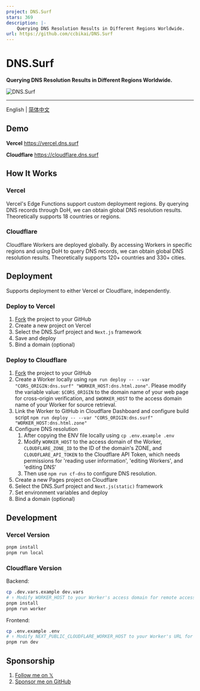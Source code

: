 ```yaml
---
project: DNS.Surf
stars: 369
description: |-
    Querying DNS Resolution Results in Different Regions Worldwide.
url: https://github.com/ccbikai/DNS.Surf
---
```


# DNS.Surf

**Querying DNS Resolution Results in Different Regions Worldwide.**

![DNS.Surf](./public/banner.png)

---

English | [简体中文](./README.zh-cn.md)

## Demo

**Vercel** <https://vercel.dns.surf>

**Cloudflare** <https://cloudflare.dns.surf>

## How It Works

### Vercel

Vercel's Edge Functions support custom deployment regions. By querying DNS records through DoH, we can obtain global DNS resolution results. Theoretically supports 18 countries or regions.

### Cloudflare

Cloudflare Workers are deployed globally. By accessing Workers in specific regions and using DoH to query DNS records, we can obtain global DNS resolution results. Theoretically supports 120+ countries and 330+ cities.

## Deployment

Supports deployment to either Vercel or Cloudflare, independently.

### Deploy to Vercel

1. [Fork](https://github.com/ccbikai/DNS.Surf/fork) the project to your GitHub
2. Create a new project on Vercel
3. Select the DNS.Surf project and `Next.js` framework
4. Save and deploy
5. Bind a domain (optional)

### Deploy to Cloudflare

1. [Fork](https://github.com/ccbikai/DNS.Surf/fork) the project to your GitHub
2. Create a Worker locally using `npm run deploy -- --var "CORS_ORIGIN:dns.surf" "WORKER_HOST:dns.html.zone"`. Please modify the variable value: `$CORS_ORIGIN` to the domain name of your web page for cross-origin verification, and `$WORKER_HOST` to the access domain name of your Worker for source retrieval.
3. Link the Worker to GitHub in Cloudflare Dashboard and configure build script `npm run deploy -- --var "CORS_ORIGIN:dns.surf" "WORKER_HOST:dns.html.zone"`
4. Configure DNS resolution
   1. After copying the ENV file locally using `cp .env.example .env`
   2. Modify `WORKER_HOST` to the access domain of the Worker, `CLOUDFLARE_ZONE_ID` to the ID of the domain's ZONE, and `CLOUDFLARE_API_TOKEN` to the Cloudflare API Token, which needs permissions for 'reading user information', 'editing Workers', and 'editing DNS'
   3. Then use `npm run cf-dns` to configure DNS resolution.
5. Create a new Pages project on Cloudflare
6. Select the DNS.Surf project and `Next.js(static)` framework
7. Set environment variables and deploy
8. Bind a domain (optional)

## Development

### Vercel Version

```sh
pnpm install
pnpm run local
```

### Cloudflare Version

Backend:

```sh
cp .dev.vars.example dev.vars
# ↑ Modify WORKER_HOST to your Worker's access domain for remote access
pnpm install
pnpm run worker
```

Frontend:

```sh
cp .env.example .env
# ↑ Modify NEXT_PUBLIC_CLOUDFLARE_WORKER_HOST to your Worker's URL for remote access
pnpm run dev
```

## Sponsorship

1. [Follow me on 𝕏](https://404.li/kai)
2. [Sponsor me on GitHub](https://github.com/sponsors/ccbikai)

